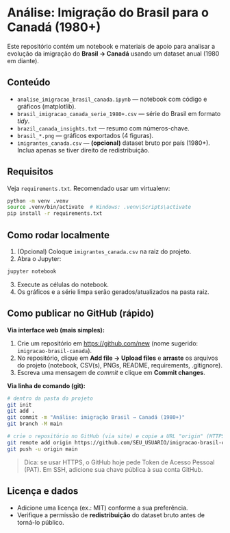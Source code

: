 # Análise: Imigração do Brasil para o Canadá (1980+)

Este repositório contém um notebook e materiais de apoio para analisar a evolução da imigração do **Brasil → Canadá** usando um dataset anual (1980 em diante).

## Conteúdo
- `analise_imigracao_brasil_canada.ipynb` — notebook com código e gráficos (matplotlib).
- `brasil_imigracao_canada_serie_1980+.csv` — série do Brasil em formato *tidy*.
- `brazil_canada_insights.txt` — resumo com números-chave.
- `brasil_*.png` — gráficos exportados (4 figuras).
- `imigrantes_canada.csv` — **(opcional)** dataset bruto por país (1980+). Inclua apenas se tiver direito de redistribuição.

## Requisitos
Veja `requirements.txt`. Recomendado usar um virtualenv:
```bash
python -m venv .venv
source .venv/bin/activate  # Windows: .venv\Scripts\activate
pip install -r requirements.txt
```

## Como rodar localmente
1. (Opcional) Coloque `imigrantes_canada.csv` na raiz do projeto.
2. Abra o Jupyter:
```bash
jupyter notebook
```
3. Execute as células do notebook.
4. Os gráficos e a série limpa serão gerados/atualizados na pasta raiz.

## Como publicar no GitHub (rápido)
**Via interface web (mais simples):**
1. Crie um repositório em https://github.com/new (nome sugerido: `imigracao-brasil-canada`).
2. No repositório, clique em **Add file → Upload files** e **arraste** os arquivos do projeto (notebook, CSV(s), PNGs, README, requirements, .gitignore).
3. Escreva uma mensagem de *commit* e clique em **Commit changes**.

**Via linha de comando (git):**
```bash
# dentro da pasta do projeto
git init
git add .
git commit -m "Análise: imigração Brasil → Canadá (1980+)"
git branch -M main

# crie o repositório no GitHub (via site) e copie a URL "origin" (HTTPS ou SSH)
git remote add origin https://github.com/SEU_USUARIO/imigracao-brasil-canada.git
git push -u origin main
```

> Dica: se usar HTTPS, o GitHub hoje pede Token de Acesso Pessoal (PAT). Em SSH, adicione sua chave pública à sua conta GitHub.

## Licença e dados
- Adicione uma licença (ex.: MIT) conforme a sua preferência.
- Verifique a permissão de **redistribuição** do dataset bruto antes de torná-lo público.
